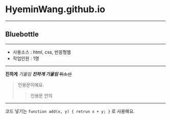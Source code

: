 # HyeminWang.github.io
---
## Bluebottle
---

- 사용소스 : html, css, 반응형웹
- 작업인원 : 1명

---

**진하게**
*기울임*
***진하게 기울임***
~~취소선~~

> 인용문이예요.
>> 인용문 안의 


---
코드 넣기는 `function add(x, y) { retrun x + y; }` 로 사용해요.
